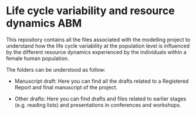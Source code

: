 # Life cycle variability and resource dynamics ABM

This repository contains all the files associated with  the modelling project to understand how the life cycle variability at the population level is influenced by the different resource dynamics experienced by the individuals within a female human population.

The folders can be understood as follow:

- Manuscript draft: Here you can find all the drafts related to a Registered Report and final manuscript of the project.

- Other drafts: Here you can find drafts and files related to earlier stages (e.g. reading lists) and presentations in conferences and workshops.